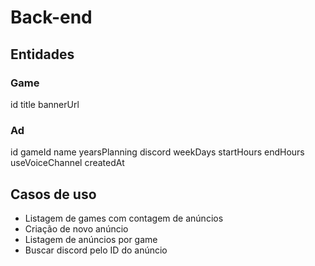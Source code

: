 # Back-end

## Entidades

### Game

id
title
bannerUrl

### Ad

id
gameId
name
yearsPlanning
discord
weekDays
startHours
endHours
useVoiceChannel
createdAt

## Casos de uso
- Listagem de games com contagem de anúncios
- Criação de novo anúncio
- Listagem de anúncios por game
- Buscar discord pelo ID do anúncio